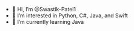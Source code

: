 - 👋 Hi, I’m @Swastik-Patel1
- 👀 I’m interested in Python, C#, Java, and Swift
- 🌱 I’m currently learning Java

<!---
Swastik-Patel1/Swastik-Patel1 is a ✨ special ✨ repository because its `README.md` (this file) appears on your GitHub profile.
You can click the Preview link to take a look at your changes.
💞️ I’m looking to collaborate on ...
- 📫 How to reach me ...
--->
